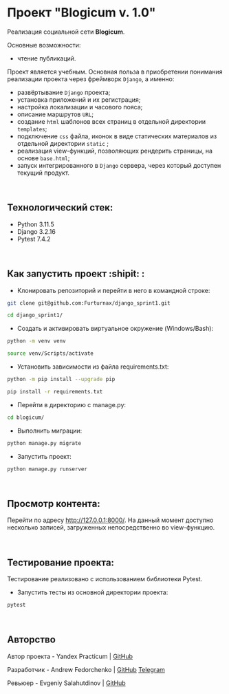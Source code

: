 # Проект "Blogicum v. 1.0"
Реализация социальной сети **Blogicum**. 

Основные возможности:
- чтение публикаций. 

Проект является учебным. Основная польза в приобретении понимания реализации проекта через фреймворк `Django`, а именно: 
- развёртывание `Django` проекта;
- установка приложений и их регистрация;
- настройка локализации и часового пояса;
- описание маршрутов `URL`;
- создание `html` шаблонов всех страниц в отдельной директории `templates`;
- подключение `css` файла, иконок в виде статических материалов из отдельной директории `static` ; 
- реализация view-функций, позволяющих рендерить страницы, на основе `base.html`;
- запуск интегрированного в `Django` сервера, через который доступен текущий продукт.

<br>

## Технологический стек:
- Python 3.11.5
- Django 3.2.16
- Pytest 7.4.2

<br>

## Как запустить проект :shipit: :
+ Клонировать репозиторий и перейти в него в командной строке:
```bash
git clone git@github.com:Furturnax/django_sprint1.git
```

```bash
cd django_sprint1/
```

+ Cоздать и активировать виртуальное окружение (Windows/Bash):
```bash
python -m venv venv
```

```bash
source venv/Scripts/activate
```

+ Установить зависимости из файла requirements.txt:
```bash
python -m pip install --upgrade pip
```

```bash
pip install -r requirements.txt
```

+ Перейти в директорию с manage.py:
```bash
cd blogicum/
```

+ Выполнить миграции:
```bash
python manage.py migrate
```

+ Запустить проект:
```bash
python manage.py runserver
```

<br>

## Просмотр контента:
Перейти по адресу http://127.0.0.1:8000/. На данный момент доступно несколько записей, загруженных непосредственно во view-функцию. 

<br>

## Тестирование проекта:
Тестирование реализовано с использованием библиотеки Pytest. 

+ Запустить тесты из основной директории проекта:
```bash
pytest
```

<br>

## Авторство
Автор проекта - Yandex Practicum | [GitHub](https://github.com/yandex-praktikum)

Разработчик - Andrew Fedorchenko | [GitHub](https://github.com/Furturnax) [Telegram](https://t.me/furturnax)

Ревьюер - Evgeniy Salahutdinov | [GitHub](https://github.com/EugeneSal)
